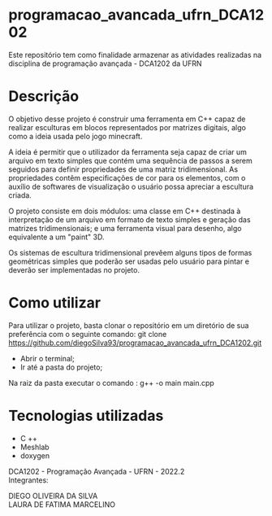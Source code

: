 # programacao_avancada_ufrn_DCA1202

Este repositório tem como finalidade armazenar as atividades realizadas na disciplina de programação avançada - DCA1202 da UFRN

# Descrição

O objetivo desse projeto é construir uma ferramenta em C++ capaz de realizar esculturas em blocos representados por matrizes digitais, algo como a ideia usada pelo jogo minecraft.

A ideia é permitir que o utilizador da ferramenta seja capaz de criar um arquivo em texto simples que contém uma sequência de passos a serem seguidos para definir propriedades de uma matriz tridimensional. As propriedades contêm especificações de cor para os elementos, com o auxílio de softwares de visualização o usuário possa apreciar a escultura criada.

O projeto consiste em dois módulos: uma classe em C++ destinada à interpretação de um arquivo em formato de texto simples e geração das matrizes tridimensionais; e uma ferramenta visual para desenho, algo equivalente a um "paint" 3D.

Os sistemas de escultura tridimensional prevêem alguns tipos de formas geométricas simples que poderão ser usadas pelo usuário para pintar e deverão ser implementadas no projeto.

# Como utilizar
Para utilizar o projeto, basta clonar o repositório em um diretório de sua preferência com o seguinte comando:
git clone https://github.com/diegoSilva93/programacao_avancada_ufrn_DCA1202.git

* Abrir o terminal;
* Ir até a pasta do projeto;

Na raiz da pasta executar o comando :
g++ -o main main.cpp

# Tecnologias utilizadas
* C ++
* Meshlab
* doxygen

DCA1202 - Programação Avançada - UFRN - 2022.2 </BR>
Integrantes: </BR>

DIEGO OLIVEIRA DA SILVA </BR>
LAURA DE FATIMA MARCELINO
